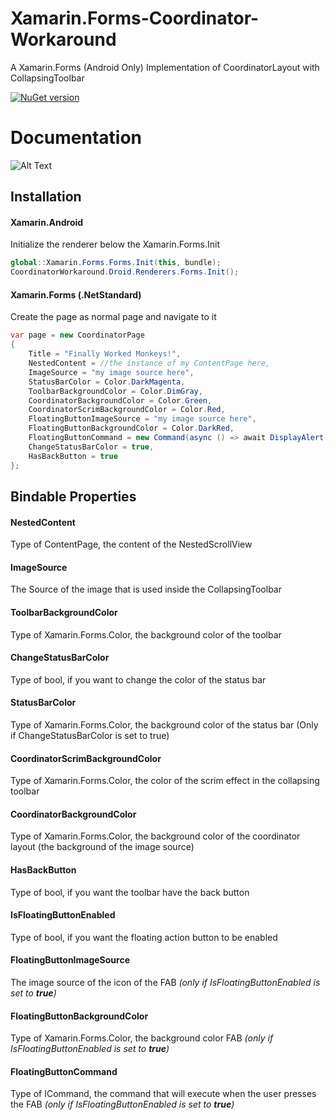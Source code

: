 # Xamarin.Forms-Coordinator-Workaround
A Xamarin.Forms (Android Only) Implementation of CoordinatorLayout with CollapsingToolbar

[![NuGet version](https://badge.fury.io/nu/XamarinForms.CoordinatorLayout.Android.svg)](https://badge.fury.io/nu/XamarinForms.CoordinatorLayout.Android)

# Documentation

![Alt Text](https://media.giphy.com/media/1gUWeJoxIm66WXaaqr/giphy.gif)

## Installation

#### Xamarin.Android
Initialize the renderer below the Xamarin.Forms.Init
```cs
global::Xamarin.Forms.Forms.Init(this, bundle);
CoordinatorWorkaround.Droid.Renderers.Forms.Init();

```

#### Xamarin.Forms (.NetStandard)
Create the page as normal page and navigate to it
```cs
var page = new CoordinatorPage
{
    Title = "Finally Worked Monkeys!",
    NestedContent = //the instance of my ContentPage here,
    ImageSource = "my image source here",
    StatusBarColor = Color.DarkMagenta,
    ToolbarBackgroundColor = Color.DimGray,
    CoordinatorBackgroundColor = Color.Green,
    CoordinatorScrimBackgroundColor = Color.Red,
    FloatingButtonImageSource = "my image source here",
    FloatingButtonBackgroundColor = Color.DarkRed,
    FloatingButtonCommand = new Command(async () => await DisplayAlert("hehe", "hehe", "ok"), () => true),
    ChangeStatusBarColor = true,
    HasBackButton = true
};
```

## Bindable Properties
#### NestedContent
Type of ContentPage, the content of the NestedScrollView

#### ImageSource
The Source of the image that is used inside the CollapsingToolbar

#### ToolbarBackgroundColor
Type of Xamarin.Forms.Color, the background color of the toolbar

#### ChangeStatusBarColor
Type of bool, if you want to change the color of the status bar

#### StatusBarColor
Type of Xamarin.Forms.Color, the background color of the status bar (Only if ChangeStatusBarColor is set to true)

#### CoordinatorScrimBackgroundColor
Type of Xamarin.Forms.Color, the color of the scrim effect in the collapsing toolbar

#### CoordinatorBackgroundColor
Type of Xamarin.Forms.Color, the background color of the coordinator layout (the background of the image source)

#### HasBackButton
Type of bool, if you want the toolbar have the back button

#### IsFloatingButtonEnabled
Type of bool, if you want the floating action button to be enabled

#### FloatingButtonImageSource
The image source of the icon of the FAB *(only if IsFloatingButtonEnabled is set to **true**)*

#### FloatingButtonBackgroundColor
Type of Xamarin.Forms.Color, the background color FAB *(only if IsFloatingButtonEnabled is set to **true**)*

#### FloatingButtonCommand
Type of ICommand, the command that will execute when the user presses the FAB *(only if IsFloatingButtonEnabled is set to **true**)*
